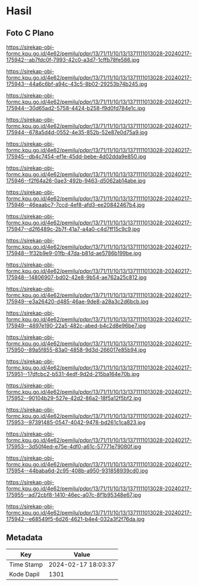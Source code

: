 # Hasil

## Foto C Plano

https://sirekap-obj-formc.kpu.go.id/4e62/pemilu/pdpr/13/71/11/10/13/1371111013028-20240217-175942--ab7fdc0f-7993-42c0-a3d7-1cffb78fe586.jpg

https://sirekap-obj-formc.kpu.go.id/4e62/pemilu/pdpr/13/71/11/10/13/1371111013028-20240217-175943--44a6c6bf-a94c-43c5-8b02-29253b74b245.jpg

https://sirekap-obj-formc.kpu.go.id/4e62/pemilu/pdpr/13/71/11/10/13/1371111013028-20240217-175944--30d65ad2-5758-4424-b258-f9d0fd784e1c.jpg

https://sirekap-obj-formc.kpu.go.id/4e62/pemilu/pdpr/13/71/11/10/13/1371111013028-20240217-175944--678a5d4d-0552-4e35-852b-52e87e0d75a9.jpg

https://sirekap-obj-formc.kpu.go.id/4e62/pemilu/pdpr/13/71/11/10/13/1371111013028-20240217-175945--db4c7454-ef1e-45dd-bebe-4d02dda9e850.jpg

https://sirekap-obj-formc.kpu.go.id/4e62/pemilu/pdpr/13/71/11/10/13/1371111013028-20240217-175946--f2f64a26-0ae3-492b-9463-d5062ab14abe.jpg

https://sirekap-obj-formc.kpu.go.id/4e62/pemilu/pdpr/13/71/11/10/13/1371111013028-20240217-175946--46eaabc7-7ccd-4ef8-afd3-ee20842467b4.jpg

https://sirekap-obj-formc.kpu.go.id/4e62/pemilu/pdpr/13/71/11/10/13/1371111013028-20240217-175947--d2f6489c-2b7f-41a7-a4a0-c4d7ff15c9c9.jpg

https://sirekap-obj-formc.kpu.go.id/4e62/pemilu/pdpr/13/71/11/10/13/1371111013028-20240217-175948--1f32b9e9-01fb-47da-b81d-ae5786b199be.jpg

https://sirekap-obj-formc.kpu.go.id/4e62/pemilu/pdpr/13/71/11/10/13/1371111013028-20240217-175948--14806907-bd02-42e8-9b54-ae762a25c812.jpg

https://sirekap-obj-formc.kpu.go.id/4e62/pemilu/pdpr/13/71/11/10/13/1371111013028-20240217-175949--e3a26420-d485-46ae-9de8-a28a3c2d6bcb.jpg

https://sirekap-obj-formc.kpu.go.id/4e62/pemilu/pdpr/13/71/11/10/13/1371111013028-20240217-175949--4897e190-22a5-482c-abed-b4c2d8e96be7.jpg

https://sirekap-obj-formc.kpu.go.id/4e62/pemilu/pdpr/13/71/11/10/13/1371111013028-20240217-175950--89a5f855-83a0-4858-9d3d-266017e85b94.jpg

https://sirekap-obj-formc.kpu.go.id/4e62/pemilu/pdpr/13/71/11/10/13/1371111013028-20240217-175951--17dfcbc2-b531-4edf-9d2d-215ba164e70b.jpg

https://sirekap-obj-formc.kpu.go.id/4e62/pemilu/pdpr/13/71/11/10/13/1371111013028-20240217-175952--90104b29-527e-42d2-86a2-18f5a12f5bf2.jpg

https://sirekap-obj-formc.kpu.go.id/4e62/pemilu/pdpr/13/71/11/10/13/1371111013028-20240217-175953--97391485-0547-4042-9478-bd261c1ca823.jpg

https://sirekap-obj-formc.kpu.go.id/4e62/pemilu/pdpr/13/71/11/10/13/1371111013028-20240217-175953--3d50f4ed-e75e-4df0-a61c-57771e79080f.jpg

https://sirekap-obj-formc.kpu.go.id/4e62/pemilu/pdpr/13/71/11/10/13/1371111013028-20240217-175954--44baba6d-2c95-408b-a950-931858939cd0.jpg

https://sirekap-obj-formc.kpu.go.id/4e62/pemilu/pdpr/13/71/11/10/13/1371111013028-20240217-175955--ad72cbf8-1410-46ec-a07c-8f1b95348e67.jpg

https://sirekap-obj-formc.kpu.go.id/4e62/pemilu/pdpr/13/71/11/10/13/1371111013028-20240217-175942--e68549f5-6d26-4621-b4e4-032a3f2f76da.jpg


## Metadata

| Key        | Value               |
| ---------- | ------------------- |
| Time Stamp | 2024-02-17 18:03:37 |
| Kode Dapil | 1301                |




